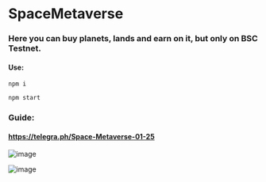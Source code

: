 # SpaceMetaverse
### Here you can buy planets, lands and earn on it, but only on BSC Testnet.

#### Use:

  ```
  npm i
  ```
  ```
  npm start
  ```
### Guide:
#### https://telegra.ph/Space-Metaverse-01-25

![image](https://user-images.githubusercontent.com/38395645/151039992-1aa414e3-bc18-46d1-bb83-44f4f8a9aa58.png)

![image](https://user-images.githubusercontent.com/38395645/151040048-f0e8cae5-5934-43f8-ba31-42a9d7777f94.png)

